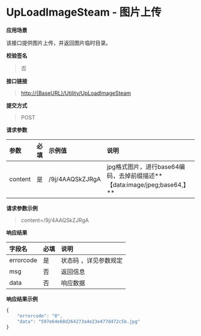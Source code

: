 # UpLoadImageSteam - 图片上传

**应用场景**

该接口提供图片上传，并返回图片临时目录。

**校验签名**

> 否

**接口链接**

> [http://{BaseURL}/Utility/UpLoadImageSteam](http://{BaseURL}/OpenPlatform/Login)

**提交方式**

> POST

**请求参数**

| 参数 | 必填 | 示例值 | 说明 |
| :--- | :--- | :--- | :--- |
| content | 是 | /9j/4AAQSkZJRgA | jpg格式图片，进行base64编码，去掉前缀描述**【data:image/jpeg;base64,】** |

**请求参数示例**

> content=/9j/4AAQSkZJRgA

**响应结果**

| 字段名 | 必填 | 说明 |
| :--- | :--- | :--- |
| errorcode | 是 | 状态码 ，详见参数规定 |
| msg | 否 | 返回信息 |
| data | 否 | 响应数据 |

**响应结果示例**

```js
{
    "errorcode": "0",
    "data": "597e64e68d264273a4e23e477d472c5b.jpg"
}
```



